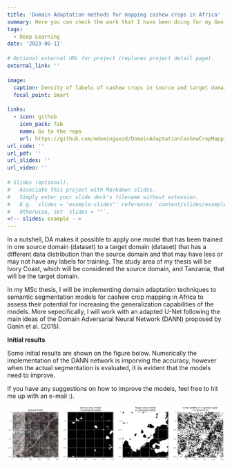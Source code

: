 ```yaml
---
title: 'Domain Adaptation methods for mapping cashew crops in Africa'
summary: Here you can check the work that I have been doing for my Geo-Infromation Science MSc thesis.
tags:
  - Deep Learning
date: '2023-06-11'

# Optional external URL for project (replaces project detail page).
external_link: ''

image:
  caption: Density of labels of cashew crops in source and target domains
  focal_point: Smart

links:
  - icon: github
    icon_pack: fab
    name: Go to the repo
    url: https://github.com/mdominguezd/DomainAdaptationCashewCropMapping_MGIThesis
url_code: ''
url_pdf: ''
url_slides: ''
url_video: ''

# Slides (optional).
#   Associate this project with Markdown slides.
#   Simply enter your slide deck's filename without extension.
#   E.g. `slides = "example-slides"` references `content/slides/example-slides.md`.
#   Otherwise, set `slides = ""`.
<!-- slides: example -->
---
```


In a nutshell, DA makes it possible to apply one model that has been trained in one source domain (dataset) to a target domain (dataset) that has a different data distribution than the source domain and that may have less or may not have any labels for training. The study area of my thesis will be Ivory Coast, which will be considered the source domain, and Tanzania, that will be the target domain.

In my MSc thesis, I will be implementing domain adaptation techniques to semantic segmentation models for cashew crop mapping in Africa to assess their potential for increasing the generalization capabilities of the models. More sepecifically, I will work with an adapted U-Net following the main ideas of the Domain Adversarial Neural Network (DANN) proposed by Ganin et al. (2015). 

**Initial results**

Some initial results are shown on the figure below. Numerically the implementation of the DANN network is imporving the accuracy, however when the actual segmentation is evaluated, it is evident that the models need to improve. 

If you have any suggestions on how to improve the models, feel free to hit me up with an e-mail :).

![Initial U-Net+DANN results](GoodDannResults.png)